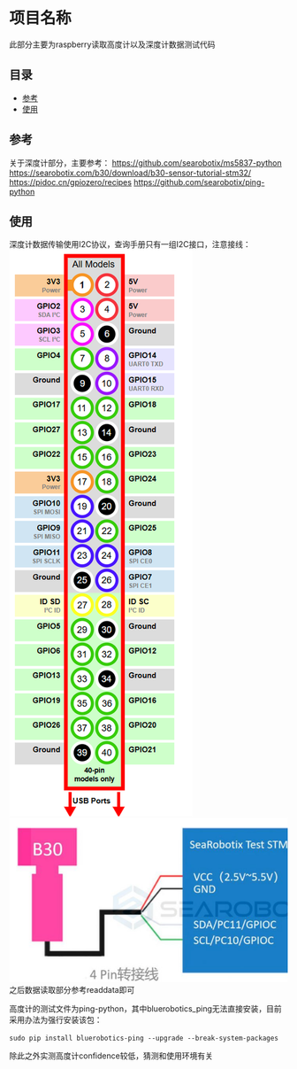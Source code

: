 # 项目名称

此部分主要为raspberry读取高度计以及深度计数据测试代码

## 目录

- [参考](#参考)
- [使用](#使用)
## 参考
关于深度计部分，主要参考：
https://github.com/searobotix/ms5837-python
https://searobotix.com/b30/download/b30-sensor-tutorial-stm32/
https://pidoc.cn/gpiozero/recipes
https://github.com/searobotix/ping-python
## 使用
深度计数据传输使用I2C协议，查询手册只有一组I2C接口，注意接线：
![引脚图](./picture/pinout.png)
![接线对应图](./picture/wire.png)
之后数据读取部分参考readdata即可

高度计的测试文件为ping-python，其中bluerobotics_ping无法直接安装，目前采用办法为强行安装该包：

`sudo pip install bluerobotics-ping --upgrade --break-system-packages
`

除此之外实测高度计confidence较低，猜测和使用环境有关